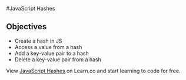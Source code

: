#JavaScript Hashes

## Objectives
+ Create a hash in JS
+ Access a value from a hash
+ Add a key-value pair to a hash
+ Delete a key-value pair from a hash
<p data-visibility='hidden'>View <a href='https://learn.co/lessons/js-hashes-readme' title='JavaScript Hashes'>JavaScript Hashes</a> on Learn.co and start learning to code for free.</p>

